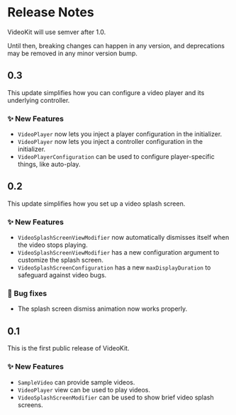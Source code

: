 # Release Notes

VideoKit will use semver after 1.0. 

Until then, breaking changes can happen in any version, and deprecations may be removed in any minor version bump.



## 0.3

This update simplifies how you can configure a video player and its underlying controller.

### ✨ New Features

* `VideoPlayer` now lets you inject a player configuration in the initializer.
* `VideoPlayer` now lets you inject a controller configuration in the initializer.
* `VideoPlayerConfiguration` can be used to configure player-specific things, like auto-play.



## 0.2

This update simplifies how you set up a video splash screen.

### ✨ New Features

* `VideoSplashScreenViewModifier` now automatically dismisses itself when the video stops playing.
* `VideoSplashScreenViewModifier` has a new configuration argument to customize the splash screen.
* `VideoSplashScreenConfiguration` has a new `maxDisplayDuration` to safeguard against video bugs.

### 🐛 Bug fixes

* The splash screen dismiss animation now works properly. 



## 0.1

This is the first public release of VideoKit.

### ✨ New Features

* `SampleVideo` can provide sample videos.
* `VideoPlayer` view can be used to play videos.
* `VideoSplashScreenModifier` can be used to show brief video splash screens.
